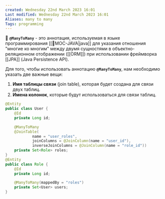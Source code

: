```yaml
---
created: Wednesday 22nd March 2023 16:01
Last modified: Wednesday 22nd March 2023 16:01
Aliases: many to many
Tags: programming
---
```



📌 **`@ManyToMany`** - это аннотация, используемая в языке программирования [[📙MOC-JAVA|java]] для указания отношения "многие ко многим" между двумя сущностями в объектно-реляционном отображении ([[ORM]]) при использовании фреймворка [[JPA]] (Java Persistence API).

Для того, чтобы использовать аннотацию **`@ManyToMany`**, нам необходимо указать две важные вещи:

1. **Имя таблицы связи** (join table), которая будет создана для связи двух таблиц.
2. **Имена колонок**, которые будут использоваться для связи таблиц.


```java
@Entity
public class User {
    @Id
    private Long id;

    @ManyToMany
    @JoinTable(
            name = "user_roles",
            joinColumns = @JoinColumn(name = "user_id"),
            inverseJoinColumns = @JoinColumn(name = "role_id"))
    private Set<Role> roles;
}
@Entity
public class Role {
    @Id
    private Long id;

    @ManyToMany(mappedBy = "roles")
    private Set<User> users;
}

```